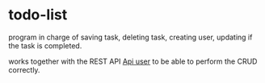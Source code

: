 # todo-list

program in charge of saving task, deleting task, creating user, updating if the task is completed.

works together with the REST API [Api user](https://github.com/carlose2-glitch/api-usuario) to be able to perform the CRUD correctly.
